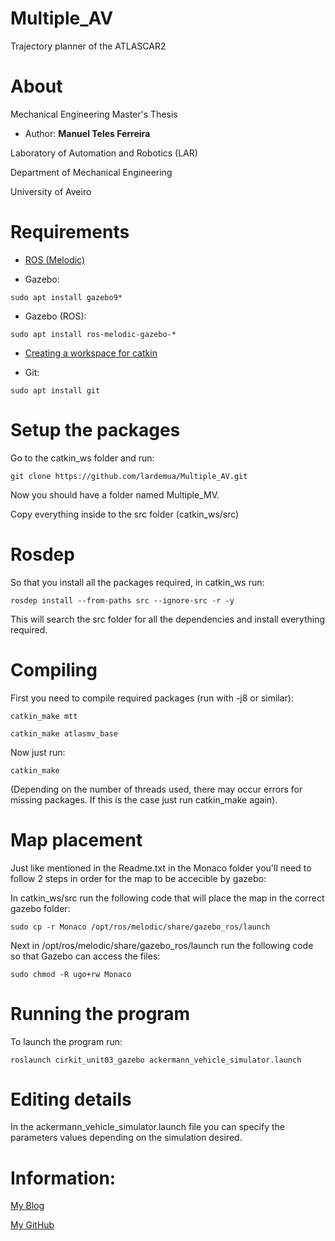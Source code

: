 # Multiple_AV

Trajectory planner of the ATLASCAR2

# About

Mechanical Engineering Master's Thesis

* Author: **Manuel Teles Ferreira**

Laboratory of Automation and Robotics (LAR)

Department of Mechanical Engineering

University of Aveiro

# Requirements

* [ROS (Melodic)](http://wiki.ros.org/melodic/Installation/Ubuntu)

* Gazebo:

```
sudo apt install gazebo9*
```

* Gazebo (ROS):

```
sudo apt install ros-melodic-gazebo-*
```

* [Creating a workspace for catkin](http://wiki.ros.org/catkin/Tutorials/create_a_workspace)

* Git:

```
sudo apt install git
```

# Setup the packages

Go to the catkin_ws folder and run:

```
git clone https://github.com/lardemua/Multiple_AV.git
```

Now you should have a folder named Multiple_MV.

Copy everything inside to the src folder (catkin_ws/src)

# Rosdep

So that you install all the packages required, in catkin_ws run:

```
rosdep install --from-paths src --ignore-src -r -y
```

This will search the src folder for all the dependencies and install everything required.

# Compiling

First you need to compile required packages (run with -j8 or similar): 

```
catkin_make mtt
```

```
catkin_make atlasmv_base
```

Now just run:

```
catkin_make
```

(Depending on the number of threads used, there may occur errors for missing packages. If this is the case just run catkin_make again).

# Map placement

Just like mentioned in the Readme.txt in the Monaco folder you'll need to follow 2 steps in order for the map to be accecible by gazebo:

In catkin_ws/src run the following code that will place the map in the correct gazebo folder:

```
sudo cp -r Monaco /opt/ros/melodic/share/gazebo_ros/launch
```

Next in /opt/ros/melodic/share/gazebo_ros/launch run the following code so that Gazebo can access the files:

```
sudo chmod -R ugo+rw Monaco
```

# Running the program

To launch the program run:

```
roslaunch cirkit_unit03_gazebo ackermann_vehicle_simulator.launch
```

# Editing details

In the ackermann_vehicle_simulator.launch file you can specify the parameters values depending on the simulation desired.

# Information:

[My Blog](https://planeamentotrajetorias.wordpress.com/)

[My GitHub](https://github.com/ManuelTFerreira)


